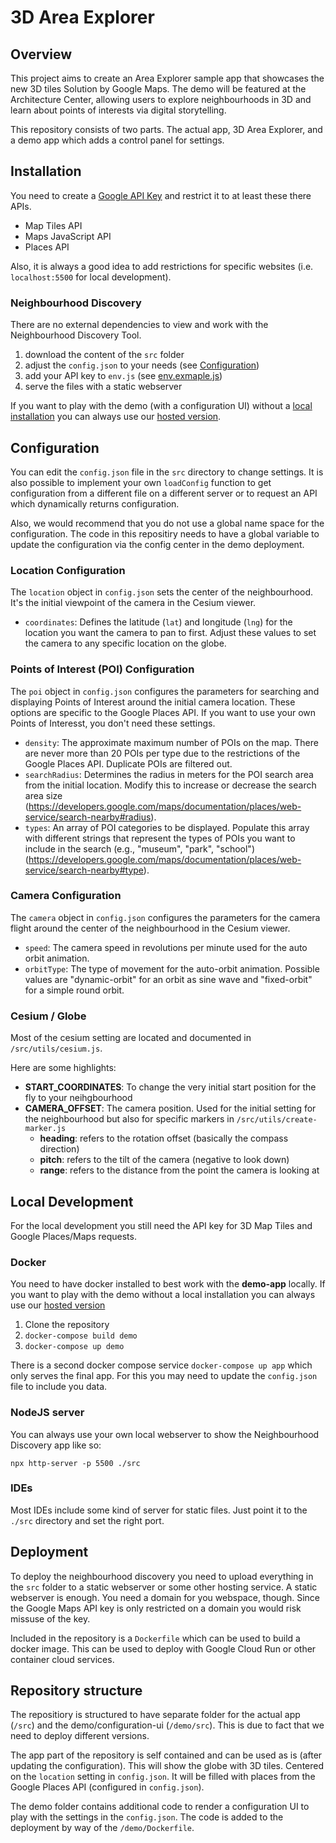 
# 3D Area Explorer



## Overview

This project aims to create an Area Explorer sample app that showcases the new 3D tiles Solution by Google Maps. The demo will be featured at the Architecture Center, allowing users to explore neighbourhoods in 3D and learn about points of interests via digital storytelling.

This repository consists of two parts. The actual app, 3D Area Explorer, and a demo app which adds a control panel for settings.

## Installation

You need to create a [Google API Key](https://console.cloud.google.com/apis/credentials) and restrict it to at least these there APIs.

- Map Tiles API
- Maps JavaScript API
- Places API

Also, it is always a good idea to add restrictions for specific websites (i.e. `localhost:5500` for local development).

### Neighbourhood Discovery

There are no external dependencies to view and work with the Neighbourhood Discovery Tool.

1. download the content of the `src` folder
2. adjust the `config.json` to your needs (see [Configuration](#Configuration))
3. add your API key to `env.js` (see [env.exmaple.js](src/env.exmaple.js))
4. serve the files with a static webserver

If you want to play with the demo (with a configuration UI) without a [local installation](#local-development) you can always use our [hosted version](url).

## Configuration

You can edit the `config.json` file in the `src` directory to change settings. It is also possible to implement your own `loadConfig` function to get configuration from a different file on a different server or to request an API which dynamically returns configuration.

Also, we would recommend that you do not use a global name space for the configuration. The code in this repositiry needs to have a global variable to update the configuration via the config center in the demo deployment.

### Location Configuration

The `location` object in `config.json` sets the center of the neighbourhood. It's the initial viewpoint of the camera in the Cesium viewer.

- `coordinates`: Defines the latitude (`lat`) and longitude (`lng`) for the location you want the camera to pan to first. Adjust these values to set the camera to any specific location on the globe.

### Points of Interest (POI) Configuration

The `poi` object in `config.json` configures the parameters for searching and displaying Points of Interest around the initial camera location. These options are specific to the Google Places API. If you want to use your own Points of Interesst, you don't need these settings.

- `density`: The approximate maximum number of POIs on the map. There are never more than 20 POIs per type due to the restrictions of the Google Places API. Duplicate POIs are filtered out.
- `searchRadius`: Determines the radius in meters for the POI search area from the initial location. Modify this to increase or decrease the search area size (https://developers.google.com/maps/documentation/places/web-service/search-nearby#radius).
- `types`: An array of POI categories to be displayed. Populate this array with different strings that represent the types of POIs you want to include in the search (e.g., "museum", "park", "school") (https://developers.google.com/maps/documentation/places/web-service/search-nearby#type).

### Camera Configuration

The `camera` object in `config.json` configures the parameters for the camera flight around the center of the neighbourhood in the Cesium viewer.

- `speed`: The camera speed in revolutions per minute used for the auto orbit animation.
- `orbitType`: The type of movement for the auto-orbit animation. Possible values are "dynamic-orbit" for an orbit as sine wave and "fixed-orbit" for a simple round orbit.

### Cesium / Globe

Most of the cesium setting are located and documented in `/src/utils/cesium.js`.

Here are some highlights:

- **START_COORDINATES**: To change the very initial start position for the fly to your neihgbourhood
- **CAMERA_OFFSET**: The camera position. Used for the initial setting for the neighbourhood but also for specific markers in `/src/utils/create-marker.js`
  - **heading**: refers to the rotation offset (basically the compass direction)
  - **pitch**: refers to the tilt of the camera (negative to look down)
  - **range**: refers to the distance from the point the camera is looking at

## Local Development

For the local development you still need the API key for 3D Map Tiles and Google Places/Maps requests.

### Docker

You need to have docker installed to best work with the **demo-app** locally. If you want to play with the demo without a local installation you can always use our [hosted version](url)

1. Clone the repository
2. `docker-compose build demo`
3. `docker-compose up demo`

There is a second docker compose service `docker-compose up app` which only serves the final app. For this you may need to update the `config.json` file to include you data.

### NodeJS server

You can always use your own local webserver to show the Neighbourhood Discovery app like so:

`npx http-server -p 5500 ./src`

### IDEs

Most IDEs include some kind of server for static files. Just point it to the `./src` directory and set the right port.

## Deployment

To deploy the neighbourhood discovery you need to upload everything in the `src` folder to a static webserver or some other hosting service. A static webserver is enough. You need a domain for you webspace, though. Since the Google Maps API key is only restricted on a domain you would risk missuse of the key.

Included in the repository is a `Dockerfile` which can be used to build a docker image. This can be used to deploy with Google Cloud Run or other container cloud services.

## Repository structure

The repositiory is structured to have separate folder for the actual app (`/src`) and the demo/configuration-ui (`/demo/src`). This is due to fact that we need to deploy different versions.

The app part of the repository is self contained and can be used as is (after updating the configuration). This will show the globe with 3D tiles. Centered on the `location` setting in `config.json`. It will be filled with places from the Google Places API (configured in `config.json`).

The demo folder contains additional code to render a configuration UI to play with the settings in the `config.json`. The code is added to the deployment by way of the `/demo/Dockerfile`.